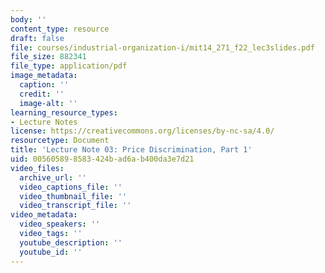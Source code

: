 ```yaml
---
body: ''
content_type: resource
draft: false
file: courses/industrial-organization-i/mit14_271_f22_lec3slides.pdf
file_size: 882341
file_type: application/pdf
image_metadata:
  caption: ''
  credit: ''
  image-alt: ''
learning_resource_types:
- Lecture Notes
license: https://creativecommons.org/licenses/by-nc-sa/4.0/
resourcetype: Document
title: 'Lecture Note 03: Price Discrimination, Part 1'
uid: 00560589-8583-424b-ad6a-b400da3e7d21
video_files:
  archive_url: ''
  video_captions_file: ''
  video_thumbnail_file: ''
  video_transcript_file: ''
video_metadata:
  video_speakers: ''
  video_tags: ''
  youtube_description: ''
  youtube_id: ''
---
```

